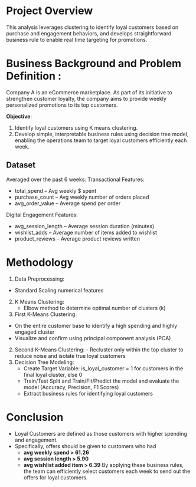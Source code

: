 # Project Overview
This analysis leverages clustering to identify loyal customers based on purchase and engagement behaviors, and develops straightforward business rule to enable real time targeting for promotions.

# Business Background and Problem Definition :
Company A is an eCommerce marketplace. As part of its initiative to strengthen customer loyalty, the company aims to provide weekly personalized promotions to its top customers.

**Objective**: 
1. Identify loyal customers using K means clustering.
2. Develop simple, interpretable business rules using decision tree model, enabling the operations team to target loyal customers efficiently each week.

## Dataset
Averaged over the past 6 weeks: 
Transactional Features:
- total_spend – Avg weekly $ spent 
- purchase_count – Avg weekly number of orders placed
- avg_order_value – Average spend per order

Digital Engagement Features:
- avg_session_length – Average session duration (minutes)
- wishlist_adds – Average number of items added to wishlist
- product_reviews – Average product reviews written

# Methodology 
1. Data Preprocessing:
  - Standard Scaling numerical features
2. K Means Clustering:
   - Elbow method to determine optimal number of clusters (k) 
  1. First K-Means Clustering:
   - On the entire customer base to identify a high spending and highly engaged cluster
   - Visualize and confirm using principal component analysis (PCA) 
  2. Second K-Means Clustering:
    - Recluster only within the top cluster to reduce noise and isolate true loyal customers
3. Decision Tree Modeling:
   - Create Target Variable: is_loyal_customer = 1 for customers in the final loyal cluster, else 0
   - Train/Test Split and Train/Fit/Predict the model and evaluate the model (Accuracy, Precision, F1 Scores) 
   - Extract business rules for identifying loyal customers

# Conclusion 
- Loyal Customers are defined as those customers with higher spending and engagement. 
- Specifically, offers should be given to customers who had
   - **avg weekly spend > 61.26**
   - **avg session length > 5.90**
   - **avg wishlist added item > 6.39**
By applying these business rules, the team can efficiently select customers each week to send out the offers for loyal customers.
